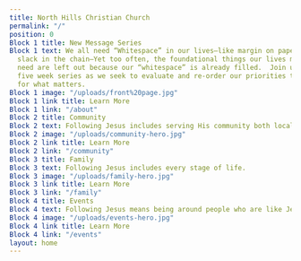 ```yaml
---
title: North Hills Christian Church
permalink: "/"
position: 0
Block 1 title: New Message Series
Block 1 text: We all need “Whitespace” in our lives—like margin on paper, or like
  slack in the chain—Yet too often, the foundational things our lives most desperately
  need are left out because our “whitespace” is already filled.  Join us for this
  five week series as we seek to evaluate and re-order our priorities to make room
  for what matters.
Block 1 image: "/uploads/front%20page.jpg"
Block 1 link title: Learn More
Block 1 link: "/about"
Block 2 title: Community
Block 2 text: Following Jesus includes serving His community both locally and globally.
Block 2 image: "/uploads/community-hero.jpg"
Block 2 link title: Learn More
Block 2 link: "/community"
Block 3 title: Family
Block 3 text: Following Jesus includes every stage of life.
Block 3 image: "/uploads/family-hero.jpg"
Block 3 link title: Learn More
Block 3 link: "/family"
Block 4 title: Events
Block 4 text: Following Jesus means being around people who are like Jesus.
Block 4 image: "/uploads/events-hero.jpg"
Block 4 link title: Learn More
Block 4 link: "/events"
layout: home
---
```


